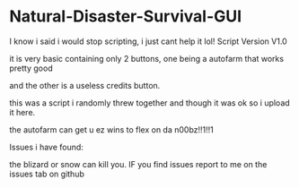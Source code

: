 # Natural-Disaster-Survival-GUI
I know i said i would stop scripting, i just cant help it lol! Script Version V1.0

it is very basic containing only 2 buttons, one being a autofarm that works pretty good

and the other is a useless credits button.

this was a script i randomly threw together and though it was ok so i upload it here.

the autofarm can get u ez wins to flex on da n00bz!!1!!1

Issues i have found: 

the blizard or snow can kill you. IF you find issues report to me on the issues tab on github
